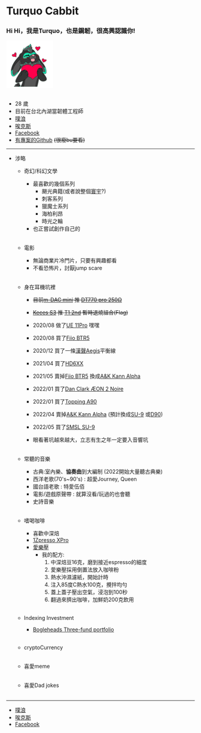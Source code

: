 # Turquo Cabbit

### Hi Hi，我是Turquo，也是鋼韌，很高興認識你!<br />

<img src="./pic/Turquo_heart.png" width=25% div align=center><br /><br />

* 28 歲
* 目前在台北內湖當韌體工程師<br />
* [噗浪](https://www.plurk.com/night5916lan)<br />
* [唉克斯](https://twitter.com/Turquobitbit)
* [Facebook](https://www.facebook.com/turquoCabbit)
* [有專案的Github](https://github.com/TurquoCabbit) ~~(很廢bu要看)~~
---
* 涉略
    * 奇幻/科幻文學
        * 最喜歡的幾個系列<br />
            * 颶光典籍(或者說整個[寰宇](https://www.brandonsanderson.com/)?)
            * 刺客系列
            * 獵魔士系列
            * 海柏利昂
            * 時光之輪
        * 也正嘗試創作自己的<br /><br />
        
    * 電影 
        * 無論商業片冷門片，只要有興趣都看
        * 不看恐怖片，討厭jump scare<br /><br />

    * 身在耳機坑裡
        * ~~目前[m-DAC mini](https://www.audiolab.co.uk/mdac-mini/) 推 [DT770 pro 250Ω](https://europe.beyerdynamic.com/dt-770-pro.html)~~
        * ~~[Keces S3](https://www.kecesaudio.com/ch/S3.html) 推 [T1 2nd](https://global.beyerdynamic.com/t1.html)  暫時退燒組合(Flag)~~
        * 2020/08 做了[UE 11Pro](https://pro.ultimateears.com/products/ue-11-pro) 嘿嘿
        * 2020/08 買了[Fiio BTR5](https://fiio.com/btr5)
        * 2020/12 買了一條[漢聲Aegis](http://www.hansoundaudio.com/Product_Detail.aspx?BigClassID=00000000-0000-0000-0000-000000000000&ClassID=50d0655e-c3f9-4304-92a7-e21418bd23ff&ID=81632ecf-ae85-4854-8ac0-5d2c11808df0)平衡線
        * 2021/04 買了[HD6XX](https://drop.com/buy/massdrop-sennheiser-hd6xx)
        * 2021/05 賣掉[Fiio BTR5](https://fiio.com/btr5) 換成[A&K Kann Alpha](https://www.astellnkern.com/product/product_detail.jsp?productNo=7)
        * 2022/01 買了[Dan Clark ÆON 2 Noire](https://danclarkaudio.com/aeon-2-noir.html)
        * 2022/01 買了[Topping A90](https://www.tpdz.net/productinfo/472128.html)
        * 2022/04 賣掉[A&K Kann Alpha](https://www.astellnkern.com/product/product_detail.jsp?productNo=7) (預計換成[SU-9](https://smsl-audio.com/portal/product/detail/id/715.html) 或[D90](https://www.tpdz.net/productinfo/645180.html))
        * 2022/05 買了[SMSL SU-9](https://smsl-audio.com/portal/product/detail/id/715.html)

        * 眼看著坑越來越大，立志有生之年一定要入音響坑<br /><br />

    * 常聽的音樂
        * 古典:室內樂、**協奏曲**到大編制 (2022開始大量聽古典樂)
        * 西洋老歌(70's~90's) : 超愛Journey, Queen
        * 國台語老歌 : 特愛伍佰
        * 電影/遊戲原聲帶 : 就算沒看/玩過的也會聽
        * 史詩音樂<br /><br />

    * 嗜喝咖啡
        * 喜歡中深焙
        * [1Zpresso XPro](https://1zpresso.com/xpro/)
        * [愛樂壓](https://aeropress.com/)
            * 我的配方:
                1. 中深焙豆16克，磨到接近espresso的細度
                2. 愛樂壓採用倒置法放入咖啡粉
                3. 熱水沖濕濾紙，開始計時
                4. 注入85度C熱水100克，攪拌均勻
                5. 蓋上蓋子壓出空氣，浸泡到100秒
                6. 翻過來擠出咖啡，加鮮奶200克飲用<br /><br />

    * Indexing Investment
        * [Bogleheads Three-fund portfolio](https://www.bogleheads.org/wiki/Three-fund_portfolio)<br /><br />

    * cryptoCurrency<br /><br />

    * 喜愛meme<br /><br />

    * 喜愛Dad jokes<br /><br />
---
* [噗浪](https://www.plurk.com/night5916lan)<br />
* [唉克斯](https://twitter.com/Turquobitbit)
* [Facebook](https://www.facebook.com/turquoCabbit)

<!-- <div align=right> -->
